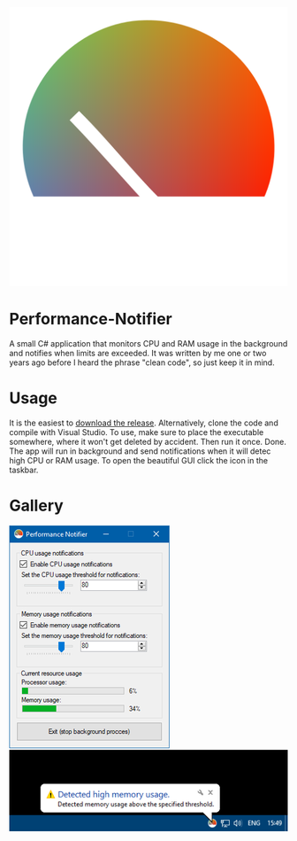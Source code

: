 ![Performance-Notifier logo](https://raw.githubusercontent.com/janekb04/Performance-Notifier/main/performance-notifier-logo.png)

# Performance-Notifier
A small C# application that monitors CPU and RAM usage in the background and notifies when limits are exceeded.
It was written by me one or two years ago before I heard the phrase "clean code", so just keep it in mind.

# Usage 
It is the easiest to [download the release](https://github.com/janekb04/Performance-Notifier/releases/tag/1.0). Alternatively, clone the code and compile with Visual Studio. To use, make sure to place the executable somewhere, where it won't get deleted by accident. Then run it once. Done. The app will run in background and send notifications when it will detec high CPU or RAM usage. To open the beautiful GUI click the icon in the taskbar.

# Gallery
![Settings](https://raw.githubusercontent.com/janekb04/Performance-Notifier/main/window.png)
![Taskbar icon and notification](https://raw.githubusercontent.com/janekb04/Performance-Notifier/main/notification.png)

